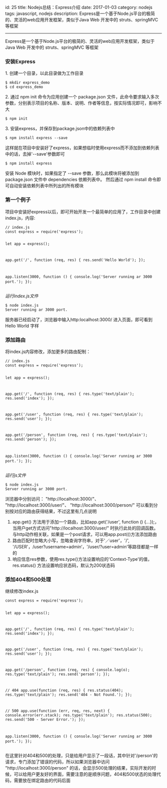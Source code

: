 id: 25
title: Nodejs总结：Express介绍
date: 2017-01-03
category: nodejs
tags: javascript, nodejs
description: Express是一个基于Node.js平台的极简的、灵活的web应用开发框架，类似于Java Web 开发中的 struts、springMVC 等框架

------
<p>Express是一个基于Node.js平台的极简的、灵活的web应用开发框架，类似于Java Web 开发中的 struts、springMVC 等框架</p>
<h3>安装Express</h3>
<p>1. 创建一个目录，以此目录做为工作目录</p>
<pre class='line-numbers language-none'>
<code>$ mkdir express_demo
$ cd express_demo</code>
</pre>
<p>2. 通过 npm init 命令为应用创建一个 package.json 文件，此命令要求输入多次参数，分别表示项目的名称、版本、说明、作者等信息，按实际情况即可，影响不大</p>
<pre class='line-numbers language-none'>
<code>$ npm init</code>
</pre>
<p>3. 安装express，并保存到package.json中的依赖列表中</p>
<pre class='line-numbers language-none'>
<code>$ npm install express --save</code>
</pre>
<p>这样就在项目中安装好了express，如果想临时使用express而不添加到依赖列表中的话，去掉'--save'参数即可</p>
<pre class='line-numbers language-none'>
<code>$ npm install express</code>
</pre>
<p>安装 Node 模块时，如果指定了 --save 参数，那么此模块将被添加到 package.json 文件中 dependencies 依赖列表中。 然后通过 npm install 命令即可自动安装依赖列表中所列出的所有模块</p>
<h3>第一个例子</h3>
<p>项目中安装好express以后，即可开始开发一个最简单的应用了，工作目录中创建index.js，内容:</p>
<pre class='line-numbers language-javascript'>
<code>// index.js
const express = require('express');

let app = express();

app.get('/', function (req, res) {
    res.send('Hello World');
});

app.listen(3000, function () {
    console.log('Server running ar 3000 port.');
});</code>
</pre>
<p><i>运行index.js文件</i></p>
<pre class='line-numbers language-none'>
<code>$ node index.js
Server running ar 3000 port. </code>
</pre>
<p>服务器已经启动了，浏览器中输入http:localhost:3000/ 进入页面，即可看到Hello World 字样</p>
<h3>添加路由</h3>
<p>将index.js内容修改，添加更多的路由配制：</p>
<pre class='line-numbers language-javascript'>
<code>// index.js
const express = require('express');

let app = express();

app.get('/', function (req, res) {
    res.type('text/plain');
    res.send('index');
});

app.get('/user', function (req, res) {
    res.type('text/plain');
    res.send('user');
});

app.get('/person', function (req, res) {
    res.type('text/plain');
    res.send('person');
});

app.listen(3000, function () {
    console.log('Server running ar 3000 port.');
});</code>
</pre>
<p><i>运行js文件</i></p>
<pre class='line-numbers language-none'>
<code>$ node index.js
Server running ar 3000 port. </code>
</pre>
<p>浏览器中分别访问： "http://localhost:3000/"、 "http://localhost:3000/user/"、 "http://localhost:3000/person/" 可以看到分别按对应的路由获得结果，不过这里有几点说明</p>
<ol>
<li>app.get() 方法用于添加一个路由，比如app.get('/user', function () {...});，当用户get方式访问"http://localhost:3000/user/" 时执行此处的回调函数。与http动作相关联，如果是一个post请求，可以用app.post(()方法添加路由</li>
<li>路由匹配时忽略大小写，忽略查询字符串，对于'／user'，'/', '/USER'，/user?username=admin‘，'/user/?user=admin'等路径都是一样的</li>
<li>响应信息res参数，使用res.type()方法设置响应的'Context-Type'的值，res.status() 方法设置响应状态码，默认为200状态码</li>
</ol>
<h3>添加404和500处理</h3>
<p>继续修改index.js</p>
<pre class='line-numbers language-javascript'>
<code>const express = require('express');

let app = express();

app.get('/', function (req, res) {
    res.type('text/plain');
    res.send('index');
});

app.get('/user', function (req, res) {
    res.type('text/plain');
    res.send('user');
});

app.get('/person', function (req, res) {
    console.log(o);
    res.type('text/plain');
    res.send('person');
});

// 404
app.use(function (req, res) {
    res.status(404);
    res.type('text/plain');
    res.send('404 - Not Found.');
});

// 500
app.use(function (err, req, res, next) {
    console.error(err.stack);
    res.type('text/plain');
    res.status(500);
    res.send('500 - Server Error.');
});

app.listen(3000, function () {
    console.log('Server running ar 3000 port.');
});</code>
</pre>
<p>在这里针对404和500的处理，只是给用户显示了一段话，其中针对'/person'的请求，专门添加了错误的代码，所以如果浏览器中访问 "http://localhost:3000/person" 的话，会显示500处理的结果，实际开发的时候，可以给用户更友好的界面，需要注意的是顺序问题，404和500状态的处理代码，需要放在绑定路由的代码后面</p>
